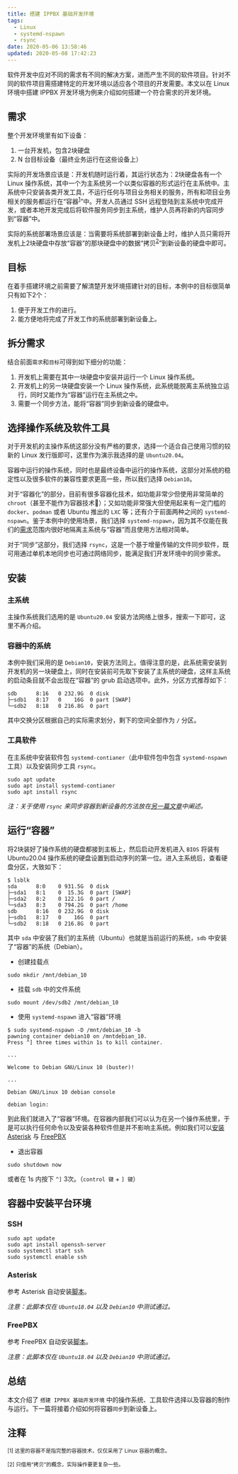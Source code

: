 ```yaml
---
title: 搭建 IPPBX 基础开发环境
tags:
  - Linux
  - systemd-nspawn
  - rsync
date: 2020-05-06 13:58:46
updated: 2020-05-08 17:42:23
---
```



软件开发中应对不同的需求有不同的解决方案，进而产生不同的软件项目。针对不同的软件项目需搭建特定的开发环境以适应各个项目的开发需要。本文以在 Linux 环境中搭建 IPPBX 开发环境为例来介绍如何搭建一个符合需求的开发环境。

<!--more-->

## 需求

整个开发环境里有如下设备：

1. 一台开发机，包含2块硬盘
2. N 台目标设备（最终业务运行在这些设备上）

实际的开发场景应该是：开发机随时运行着，其运行状态为：2块硬盘各有一个 Linux 操作系统，其中一个为主系统另一个以类似容器的形式运行在主系统中。主系统中只安装各类开发工具，不运行任何与项目业务相关的服务，所有和项目业务相关的服务都运行在“容器<sup>[1](#注释)</sup>”中。开发人员通过 SSH 远程登陆到主系统中完成开发，或者本地开发完成后将软件服务同步到主系统，维护人员再将新的内容同步到“容器”中。

实际的系统部署场景应该是：当需要将系统部署到新设备上时，维护人员只需将开发机上2块硬盘中存放“容器”的那块硬盘中的数据“拷贝<sup>[2](#注释)</sup>”到新设备的硬盘中即可。

## 目标

在着手搭建环境之前需要了解清楚开发环境搭建针对的目标，本例中的目标很简单只有如下2个：

1. 便于开发工作的进行。
2. 能方便地将完成了开发工作的系统部署到新设备上。

## 拆分需求

结合前面`需求`和`目标`可得到如下细分的功能：

1. 开发机上需要在其中一块硬盘中安装并运行一个 Linux 操作系统。
2. 开发机上的另一块硬盘安装一个 Linux 操作系统，此系统能脱离主系统独立运行，同时又能作为“容器”运行在主系统之中。
3. 需要一个同步方法，能将“容器”同步到新设备的硬盘中。

## 选择操作系统及软件工具

对于开发机的主操作系统这部分没有严格的要求，选择一个适合自己使用习惯的较新的 Linux 发行版即可，这里作为演示我选择的是 `Ubuntu20.04`。

容器中运行的操作系统，同时也是最终设备中运行的操作系统，这部分对系统的稳定性以及很多软件的兼容性要求更高一些，所以我们选择 `Debian10`。

对于“容器化”的部分，目前有很多容器化技术，如功能非常少但使用非常简单的 `chroot`（甚至不能作为容器技术🙈）；又如功能非常强大但使用起来有一定门槛的 `docker`、`podman` 或者 Ubuntu 推出的 `LXC` 等；还有介于前面两种之间的 `systemd-nspawn`。鉴于本例中的使用场景，我们选择 `systemd-nspawn`，因为其不仅能在我们的[需求](#需求)范围内很好地隔离主系统与“容器”而且使用方法相对简单。

对于“同步”这部分，我们选择 `rsync`，这是一个基于增量传输的文件同步软件，既可用通过单机本地同步也可通过网络同步，能满足我们开发环境中的同步需求。

## 安装

### 主系统

主操作系统我们选用的是 `Ubuntu20.04` 安装方法网络上很多，搜索一下即可，这里不再介绍。

### 容器中的系统

本例中我们采用的是 `Debian10`，安装方法同上。值得注意的是，此系统需安装到开发机的另一块硬盘上，同时在安装前可先取下安装了主系统的硬盘，这样主系统的启动条目就不会出现在“容器”的 grub 启动选项中。此外，分区方式推荐如下：

```plaintext
sdb      8:16   0 232.9G  0 disk
├─sdb1   8:17   0    16G  0 part [SWAP]
└─sdb2   8:18   0 216.8G  0 part
```

其中交换分区根据自己的实际需求划分，剩下的空间全部作为 `/` 分区。

### 工具软件

在主系统中安装软件包 `systemd-contianer`（此中软件包中包含 `systemd-nspawn` 工具）以及安装同步工具 `rsync`。

```shell
sudo apt update
sudo apt install systemd-contianer
sudo apt install rsync
```

*注：关于使用 `rsync` 来同步容器到新设备的方法放在[另一篇文章](/blog/2020/05/08/复刻-Linux-操作系统到另一台设备)中阐述。*

## 运行“容器”

将2块装好了操作系统的硬盘都接到主板上，然后启动开发机进入 `BIOS` 将装有 Ubuntu20.04 操作系统的硬盘设置到启动序列的第一位。进入主系统后，查看硬盘分区，大致如下：

```shell
$ lsblk
sda      8:0    0 931.5G  0 disk
├─sda1   8:1    0  15.3G  0 part [SWAP]
├─sda2   8:2    0 122.1G  0 part /
└─sda3   8:3    0 794.2G  0 part /home
sdb      8:16   0 232.9G  0 disk
├─sdb1   8:17   0    16G  0 part
└─sdb2   8:18   0 216.8G  0 part
```

其中 `sda` 中安装了我们的主系统（Ubuntu）也就是当前运行的系统，`sdb` 中安装了“容器”的系统（Debian）。

- 创建挂载点

```shell
sudo mkdir /mnt/debian_10
```

- 挂载 `sdb` 中的文件系统

```shell
sudo mount /dev/sdb2 /mnt/debian_10
```

- 使用 `systemd-nspawn` 进入“容器”环境

```shell
$ sudo systemd-nspawn -D /mnt/debian_10 -b
pawning container debian10 on /mntdebian_10.
Press ^] three times within 1s to kill container.

...

Welcome to Debian GNU/Linux 10 (buster)!

...

Debian GNU/Linux 10 debian console

debian login:
```

到此我们就进入了“容器”环境。在容器内部我们可以认为在另一个操作系统里，于是可以执行任何命令以及安装各种软件但是并不影响主系统。例如我们可以[安装 Asterisk](https://gist.github.com/ClarenceYk/2995d607e1b7678fe0c37665546217aa#file-install_asterisk-sh) 与 [FreePBX](https://gist.github.com/ClarenceYk/2995d607e1b7678fe0c37665546217aa#file-install_freepbx-sh)

- 退出容器

```shell
sudo shutdown now
```

或者在 1s 内按下 `^]` 3次。（`control 键` + `] 键`）

## 容器中安装平台环境

### SSH

```shell
sudo apt update
sudo apt install openssh-server
sudo systemctl start ssh
sudo systemctl enable ssh
```

### Asterisk

参考 Asterisk 自动安装[脚本](https://gist.github.com/ClarenceYk/2995d607e1b7678fe0c37665546217aa#file-install_asterisk-sh)。

*注意：此脚本仅在 `Ubuntu18.04` 以及 `Debian10` 中测试通过。*

### FreePBX

参考 FreePBX 自动安装[脚本](https://gist.github.com/ClarenceYk/2995d607e1b7678fe0c37665546217aa#file-install_freepbx-sh)。

*注意：此脚本仅在 `Ubuntu18.04` 以及 `Debian10` 中测试通过。*

## 总结

本文介绍了 `搭建 IPPBX 基础开发环境` 中的操作系统、工具软件选择以及容器的制作与运行。下一篇将接着介绍如何将容器`同步`到新设备上。

## 注释

<sub>[1] 这里的容器不是指完整的容器技术，仅仅采用了 Linux 容器的概念。</sub>

<sub>[2] 只借用“拷贝”的概念，实际操作要更复杂一些。</sub>
